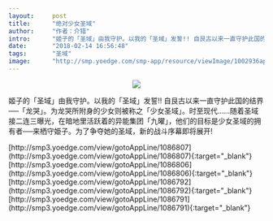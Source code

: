 ```yaml
---
layout:     post
title:      "绝对少女圣域"
author:     "作者：介错"
intro:      "姬子的「圣域」由我守护。以我的「圣域」发誓!! 自艮古以来一直守护此国的结界──「龙哭」。为龙哭所附身的少女则被称之「少女圣域」。时至现代......随着圣域接二连三曝光，在暗地里活跃着的异能集团「九曜」，他们的目标是少女圣域的拥有者──来栖守姫子。为了争夺她的圣域，新的战斗序幕即将展开!"
date:       "2018-02-14 16:56:48"
tags:       "圣域"
image:      "http://smp.yoedge.com/smp-app/resource/viewImage/1002936appline.png"
---
```

<div style="text-align: center">
<p><img src="http://smp.yoedge.com/smp-app/resource/viewImage/1002936appline.png"/></p>
</div>
<p class="post-meta">
<span>姬子的「圣域」由我守护。以我的「圣域」发誓!! 自艮古以来一直守护此国的结界──「龙哭」。为龙哭所附身的少女则被称之「少女圣域」。时至现代......随着圣域接二连三曝光，在暗地里活跃着的异能集团「九曜」，他们的目标是少女圣域的拥有者──来栖守姫子。为了争夺她的圣域，新的战斗序幕即将展开!</span>
</p>
[http://smp3.yoedge.com/view/gotoAppLine/1086807](http://smp3.yoedge.com/view/gotoAppLine/1086807){:target="_blank"}
[http://smp3.yoedge.com/view/gotoAppLine/1086806](http://smp3.yoedge.com/view/gotoAppLine/1086806){:target="_blank"}
[http://smp3.yoedge.com/view/gotoAppLine/1086792](http://smp3.yoedge.com/view/gotoAppLine/1086792){:target="_blank"}
[http://smp3.yoedge.com/view/gotoAppLine/1086791](http://smp3.yoedge.com/view/gotoAppLine/1086791){:target="_blank"}


